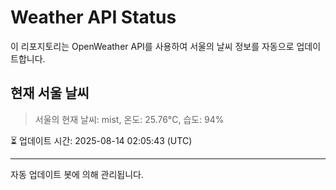 
# Weather API Status

이 리포지토리는 OpenWeather API를 사용하여 서울의 날씨 정보를 자동으로 업데이트합니다.

## 현재 서울 날씨
> 서울의 현재 날씨: mist, 온도: 25.76°C, 습도: 94%

⏳ 업데이트 시간: 2025-08-14 02:05:43 (UTC)

---
자동 업데이트 봇에 의해 관리됩니다.
